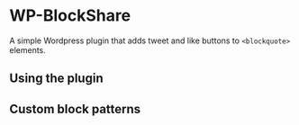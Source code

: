 # WP-BlockShare

A simple Wordpress plugin that adds tweet and like buttons to `<blockquote>` elements.

## Using the plugin

## Custom block patterns


